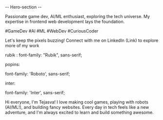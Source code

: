 -- Hero-section --

Passionate game dev, AI/ML enthusiast, exploring the tech universe.
My expertise in frontend web development lays the foundation.

#GameDev #AI #ML #WebDev #CuriousCoder

Let's keep the pixels buzzing! Connect with me on LinkedIn (Link) to explore more of my work

rubik :
font-family: "Rubik", sans-serif;

<link rel="preconnect" href="https://fonts.googleapis.com" />
<link rel="preconnect" href="https://fonts.gstatic.com" crossorigin />
<link
href="https://fonts.googleapis.com/css2?family=Rubik:wght@400;5600;700;800;900&display=swap"
rel="stylesheet"
/>

popins:

<link rel="preconnect" href="https://fonts.googleapis.com">
<link rel="preconnect" href="https://fonts.gstatic.com" crossorigin>
<link href="https://fonts.googleapis.com/css2?family=Roboto:wght@400;500;700;900&display=swap" rel="stylesheet">

font-family: 'Roboto', sans-serif;

inter:

<link rel="preconnect" href="https://fonts.googleapis.com">
<link rel="preconnect" href="https://fonts.gstatic.com" crossorigin>
<link href="https://fonts.googleapis.com/css2?family=Inter:wght@400;500;600;700;800;900&display=swap" rel="stylesheet">

font-family: 'Inter', sans-serif;

Hi everyone, I'm Tejasva! I love making cool games, playing with robots (AI/ML!), and building fancy websites. Every day in tech feels like a new adventure, and I'm always excited to learn and build something awesome.
